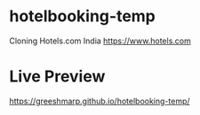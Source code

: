 # hotelbooking-temp
Cloning Hotels.com India
https://www.hotels.com
# Live Preview
https://greeshmarp.github.io/hotelbooking-temp/
